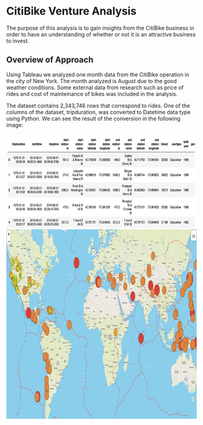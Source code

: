 # CitiBike Venture Analysis

The purpose of this analysis is to gain insights from the CitiBike business in order to have an understanding of whether or not it is an attractive business to invest.

## Overview of Approach

Using Tableau we analyzed one month data from the CitiBike operation in the city of New York.  The month analyzed is August due to the good weather conditions.
Some external data from research such as price of rides and cost of mainteinance of bikes was included in the analysis.

The dataset contains 2,343,746 rows that correspond to rides.  One of the columns of the dataset, tripduration, was converted to Datetime data type using Python.  We can see the result of the conversion in the following image:

<img src="https://github.com/NataliaVelasquez18/Citi_Bike_Data_Analysis_with_Tableau/blob/main/Resources/converting_trip_duration_to_datetime.png" width = "700" height= "250"/>


<img src="https://github.com/NataliaVelasquez18/Mapping_Earthquakes/blob/main/Earthquake%20Challenge/Resources/streets.png" width = "1400" height= "500" />

